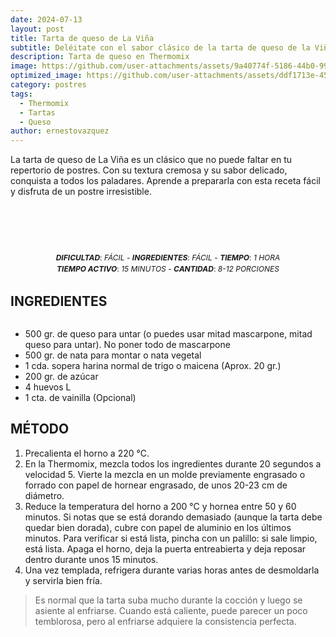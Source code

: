 ```yaml
---
date: 2024-07-13
layout: post
title: Tarta de queso de La Viña
subtitle: Deléitate con el sabor clásico de la tarta de queso de la Viña, hecha en Thermomix
description: Tarta de queso en Thermomix
image: https://github.com/user-attachments/assets/9a40774f-5186-44b0-9954-5afa85d3deda
optimized_image: https://github.com/user-attachments/assets/ddf1713e-4565-42b0-aa97-3b304be19a85
category: postres
tags:
  - Thermomix
  - Tartas
  - Queso
author: ernestovazquez
---
```


La tarta de queso de La Viña es un clásico que no puede faltar en tu repertorio de postres. Con su textura cremosa y su sabor delicado, conquista a todos los paladares. Aprende a prepararla con esta receta fácil y disfruta de un postre irresistible.

<div style="display: flex; justify-content: center; text-align: center; margin-bottom: 10px; font-size: 12px;">
  <div>
    <br>
    <br>
    <br>
    <br>
    <br>
    <p style="margin: 0; line-height: 1.5;"><em><strong>DIFICULTAD</strong></em>: <em>FÁCIL</em> - <em><strong>INGREDIENTES</strong></em>: <em>FÁCIL</em> - <em><strong>TIEMPO</strong></em>: <em>1 HORA</em></p>
    <p style="margin: 0; line-height: 1.5;"><em><strong>TIEMPO ACTIVO</strong></em>: <em>15 MINUTOS</em> - <em><strong>CANTIDAD</strong></em>: <em>8-12 PORCIONES</em></p>
  </div>
</div>


## INGREDIENTES

<div style="display: flex; justify-content: space-between;">
  <div style="flex: 1; margin-right: 20px;">
    <ul style="margin-bottom: 0;">
      <li>500 gr. de queso para untar (o puedes usar mitad mascarpone, mitad queso para untar). No poner todo de mascarpone</li>
      <li>500 gr. de nata para montar o nata vegetal</li>
      <li>1 cda. sopera harina normal de trigo o maicena (Aprox. 20 gr.)</li>
      <li>200 gr. de azúcar</li>
      <li>4 huevos L</li>
      <li>1 cta. de vainilla (Opcional)</li>
    </ul>
  </div>
</div>

## MÉTODO

1. Precalienta el horno a 220 °C.
2. En la Thermomix, mezcla todos los ingredientes durante 20 segundos a velocidad 5. Vierte la mezcla en un molde previamente engrasado o forrado con papel de hornear engrasado, de unos 20-23 cm de diámetro.
3. Reduce la temperatura del horno a 200 °C y hornea entre 50 y 60 minutos. Si notas que se está dorando demasiado (aunque la tarta debe quedar bien dorada), cubre con papel de aluminio en los últimos minutos. Para verificar si está lista, pincha con un palillo: si sale limpio, está lista. Apaga el horno, deja la puerta entreabierta y deja reposar dentro durante unos 15 minutos.
4. Una vez templada, refrigera durante varias horas antes de desmoldarla y servirla bien fría.

> Es normal que la tarta suba mucho durante la cocción y luego se asiente al enfriarse. Cuando está caliente, puede parecer un poco temblorosa, pero al enfriarse adquiere la consistencia perfecta.



